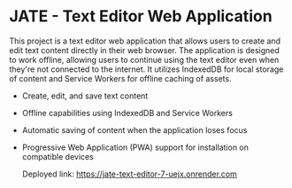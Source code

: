 # JATE - Text Editor Web Application
This project is a text editor web application that allows users to create and edit text content directly in their web browser. The application is designed to work offline, allowing users to continue using the text editor even when they're not connected to the internet. It utilizes IndexedDB for local storage of content and Service Workers for offline caching of assets.
- Create, edit, and save text content
- Offline capabilities using IndexedDB and Service Workers
- Automatic saving of content when the application loses focus
- Progressive Web Application (PWA) support for installation on compatible devices

  Deployed link: https://jate-text-editor-7-uejx.onrender.com 
